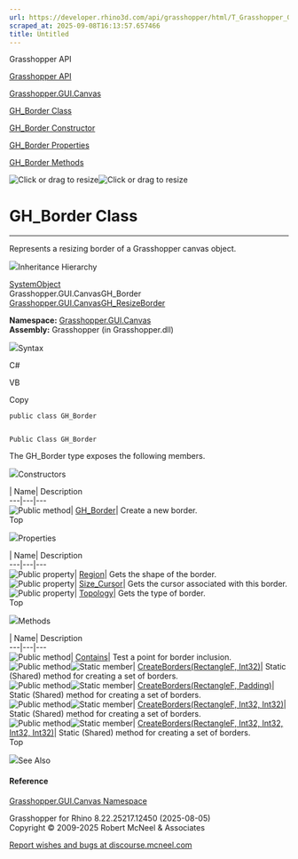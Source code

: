 ```yaml
---
url: https://developer.rhino3d.com/api/grasshopper/html/T_Grasshopper_GUI_Canvas_GH_Border.htm
scraped_at: 2025-09-08T16:13:57.657466
title: Untitled
---
```


Grasshopper API

[Grasshopper API](../html/723c01da-9986-4db2-8f53-6f3a7494df75.htm
"Grasshopper API")

[Grasshopper.GUI.Canvas](../html/N_Grasshopper_GUI_Canvas.htm
"Grasshopper.GUI.Canvas")

[GH_Border Class](../html/T_Grasshopper_GUI_Canvas_GH_Border.htm "GH_Border
Class")

[GH_Border Constructor ](../html/M_Grasshopper_GUI_Canvas_GH_Border__ctor.htm
"GH_Border Constructor ")

[GH_Border
Properties](../html/Properties_T_Grasshopper_GUI_Canvas_GH_Border.htm
"GH_Border Properties")

[GH_Border Methods](../html/Methods_T_Grasshopper_GUI_Canvas_GH_Border.htm
"GH_Border Methods")

![Click or drag to resize](../icons/TocOpen.gif)![Click or drag to
resize](../icons/TocClose.gif)

# GH_Border Class  
  
---  
  
Represents a resizing border of a Grasshopper canvas object.

![](../icons/SectionExpanded.png)Inheritance Hierarchy

[SystemObject](https://docs.microsoft.com/dotnet/api/system.object)  
Grasshopper.GUI.CanvasGH_Border  
[Grasshopper.GUI.CanvasGH_ResizeBorder](T_Grasshopper_GUI_Canvas_GH_ResizeBorder.htm)  

**Namespace:** [Grasshopper.GUI.Canvas](N_Grasshopper_GUI_Canvas.htm)  
**Assembly:** Grasshopper (in Grasshopper.dll)

![](../icons/SectionExpanded.png)Syntax

C#

VB

Copy

    
    
    public class GH_Border
    
    
    Public Class GH_Border

The GH_Border type exposes the following members.

![](../icons/SectionExpanded.png)Constructors

| Name| Description  
---|---|---  
![Public method](../icons/pubmethod.gif)|
[GH_Border](M_Grasshopper_GUI_Canvas_GH_Border__ctor.htm)|  Create a new
border.  
Top

![](../icons/SectionExpanded.png)Properties

| Name| Description  
---|---|---  
![Public property](../icons/pubproperty.gif)|
[Region](P_Grasshopper_GUI_Canvas_GH_Border_Region.htm)|  Gets the shape of
the border.  
![Public property](../icons/pubproperty.gif)|
[Size_Cursor](P_Grasshopper_GUI_Canvas_GH_Border_Size_Cursor.htm)|  Gets the
cursor associated with this border.  
![Public property](../icons/pubproperty.gif)|
[Topology](P_Grasshopper_GUI_Canvas_GH_Border_Topology.htm)|  Gets the type of
border.  
Top

![](../icons/SectionExpanded.png)Methods

| Name| Description  
---|---|---  
![Public method](../icons/pubmethod.gif)|
[Contains](M_Grasshopper_GUI_Canvas_GH_Border_Contains.htm)|  Test a point for
border inclusion.  
![Public method](../icons/pubmethod.gif)![Static member](../icons/static.gif)|
[CreateBorders(RectangleF,
Int32)](M_Grasshopper_GUI_Canvas_GH_Border_CreateBorders.htm)|  Static
(Shared) method for creating a set of borders.  
![Public method](../icons/pubmethod.gif)![Static member](../icons/static.gif)|
[CreateBorders(RectangleF,
Padding)](M_Grasshopper_GUI_Canvas_GH_Border_CreateBorders_3.htm)|  Static
(Shared) method for creating a set of borders.  
![Public method](../icons/pubmethod.gif)![Static member](../icons/static.gif)|
[CreateBorders(RectangleF, Int32,
Int32)](M_Grasshopper_GUI_Canvas_GH_Border_CreateBorders_1.htm)|  Static
(Shared) method for creating a set of borders.  
![Public method](../icons/pubmethod.gif)![Static member](../icons/static.gif)|
[CreateBorders(RectangleF, Int32, Int32, Int32,
Int32)](M_Grasshopper_GUI_Canvas_GH_Border_CreateBorders_2.htm)|  Static
(Shared) method for creating a set of borders.  
Top

![](../icons/SectionExpanded.png)See Also

#### Reference

[Grasshopper.GUI.Canvas Namespace](N_Grasshopper_GUI_Canvas.htm)

Grasshopper for Rhino 8.22.25217.12450 (2025-08-05)  
Copyright © 2009-2025 Robert McNeel & Associates

[Report wishes and bugs at
discourse.mcneel.com](https://discourse.mcneel.com/c/grasshopper)

